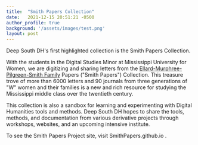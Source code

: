 ```yaml
---
title:  "Smith Papers Collection"
date:   2021-12-15 20:51:21 -0500
author_profile: true
background: '/assets/images/test.png'
layout: post
---
```

Deep South DH's first highlighted collection is the Smith Papers Collection.

With the students in the Digital Studies Minor at Mississippi University for Women, we are digitizing and sharing letters from the [Ellard-Murphree-Pilgreen-Smith Family](https://athenacommons.muw.edu/smithpapers) Papers ("Smith Papers") Collection.  This treasure trove of more than 6000 letters and 90 journals from three generations of "W" women and their families is a new and rich resource for studying the Mississippi middle class over the twentieth century.  

This collection is also a sandbox for learning and experimenting with Digital Humanities tools and methods. Deep South DH hopes to share the tools, methods, and documentation from various derivative projects through workshops, websites, and an upcoming intensive institute.

To see the Smith Papers Project site, visit SmithPapers.github.io <!--Insert URL when live-->.